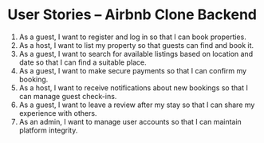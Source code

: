 # User Stories – Airbnb Clone Backend

1. As a guest, I want to register and log in so that I can book properties.
2. As a host, I want to list my property so that guests can find and book it.
3. As a guest, I want to search for available listings based on location and date so that I can find a suitable place.
4. As a guest, I want to make secure payments so that I can confirm my booking.
5. As a host, I want to receive notifications about new bookings so that I can manage guest check-ins.
6. As a guest, I want to leave a review after my stay so that I can share my experience with others.
7. As an admin, I want to manage user accounts so that I can maintain platform integrity.
